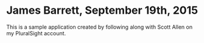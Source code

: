 # James Barrett, September 19th, 2015

This is a sample application created by following along with
Scott Allen on my PluralSight account.